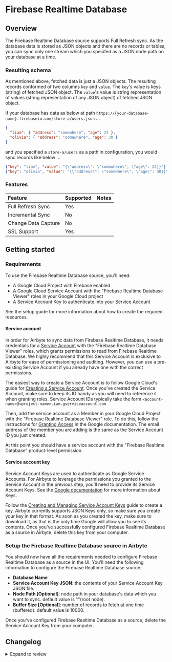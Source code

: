 # Firebase Realtime Database

## Overview

The Firebase Realtime Database source supports Full Refresh sync. As the database data is stored as JSON objects and there are no records or tables, you can sync only one stream which you specifed as a JSON node path on your database at a time.

### Resulting schema

As mentioned above, fetched data is just a JSON objects. The resulting records conformed of two columns `key` and `value`. The `key`'s value is keys (string) of fetched JSON object. The `value`'s value is string representation of values (string representation of any JSON object) of fetched JSON object.

If your database has data as below at path `https://{your-database-name}.firebaseio.com/store-a/users.json` ...

```json
{
  "liam": { "address": "somewhere", "age": 24 },
  "olivia": { "address": "somewhere", "age": 30 }
}
```

and you specified a `store-a/users` as a path in configuration, you would sync records like below ...

```json
{"key": "liam", "value": "{\"address\": \"somewhere\", \"age\": 24}}"}
{"key": "olivia", "value": "{\"address\": \"somewhere\", \"age\": 30}}"}
```

### Features

| Feature             | Supported | Notes |
| :------------------ | :-------- | :---- |
| Full Refresh Sync   | Yes       |       |
| Incremental Sync    | No        |       |
| Change Data Capture | No        |       |
| SSL Support         | Yes       |       |

## Getting started

### Requirements

To use the Firebase Realtime Database source, you'll need:

- A Google Cloud Project with Firebase enabled
- A Google Cloud Service Account with the "Firebase Realtime Database Viewer" roles in your Google Cloud project
- A Service Account Key to authenticate into your Service Account

See the setup guide for more information about how to create the required resources.

#### Service account

In order for Airbyte to sync data from Firebase Realtime Database, it needs credentials for a [Service Account](https://cloud.google.com/iam/docs/service-accounts) with the "Firebase Realtime Database Viewer" roles, which grants permissions to read from Firebase Realtime Database. We highly recommend that this Service Account is exclusive to Airbyte for ease of permissioning and auditing. However, you can use a pre-existing Service Account if you already have one with the correct permissions.

The easiest way to create a Service Account is to follow Google Cloud's guide for [Creating a Service Account](https://cloud.google.com/iam/docs/creating-managing-service-accounts). Once you've created the Service Account, make sure to keep its ID handy as you will need to reference it when granting roles. Service Account IDs typically take the form `<account-name>@<project-name>.iam.gserviceaccount.com`

Then, add the service account as a Member in your Google Cloud Project with the "Firebase Realtime Database Viewer" role. To do this, follow the instructions for [Granting Access](https://cloud.google.com/iam/docs/granting-changing-revoking-access#granting-console) in the Google documentation. The email address of the member you are adding is the same as the Service Account ID you just created.

At this point you should have a service account with the "Firebase Realtime Database" product-level permission.

#### Service account key

Service Account Keys are used to authenticate as Google Service Accounts. For Airbyte to leverage the permissions you granted to the Service Account in the previous step, you'll need to provide its Service Account Keys. See the [Google documentation](https://cloud.google.com/iam/docs/service-accounts#service_account_keys) for more information about Keys.

Follow the [Creating and Managing Service Account Keys](https://cloud.google.com/iam/docs/creating-managing-service-account-keys) guide to create a key. Airbyte currently supports JSON Keys only, so make sure you create your key in that format. As soon as you created the key, make sure to download it, as that is the only time Google will allow you to see its contents. Once you've successfully configured Firebase Realtime Database as a source in Airbyte, delete this key from your computer.

### Setup the Firebase Realtime Database source in Airbyte

You should now have all the requirements needed to configure Firebase Realtime Database as a source in the UI. You'll need the following information to configure the Firebase Realtime Database source:

- **Database Name**
- **Service Account Key JSON**: the contents of your Service Account Key JSON file.
- **Node Path \[Optional\]**: node path in your database's data which you want to sync. default value is ""(root node).
- **Buffer Size \[Optional\]**: number of records to fetch at one time (buffered). default value is 10000.

Once you've configured Firebase Realtime Database as a source, delete the Service Account Key from your computer.

## Changelog

<details>
  <summary>Expand to review</summary>

| Version | Date       | Pull Request                                               | Subject                                    |
| :------ | :--------- | :--------------------------------------------------------- | :----------------------------------------- |
| 0.1.27 | 2024-11-25 | [48653](https://github.com/airbytehq/airbyte/pull/48653) | Update dependencies |
| 0.1.26 | 2024-11-04 | [47041](https://github.com/airbytehq/airbyte/pull/47041) | Update dependencies |
| 0.1.25 | 2024-10-12 | [46799](https://github.com/airbytehq/airbyte/pull/46799) | Update dependencies |
| 0.1.24 | 2024-10-05 | [46457](https://github.com/airbytehq/airbyte/pull/46457) | Update dependencies |
| 0.1.23 | 2024-09-28 | [46135](https://github.com/airbytehq/airbyte/pull/46135) | Update dependencies |
| 0.1.22 | 2024-09-21 | [45804](https://github.com/airbytehq/airbyte/pull/45804) | Update dependencies |
| 0.1.21 | 2024-09-14 | [45505](https://github.com/airbytehq/airbyte/pull/45505) | Update dependencies |
| 0.1.20 | 2024-09-07 | [45272](https://github.com/airbytehq/airbyte/pull/45272) | Update dependencies |
| 0.1.19 | 2024-08-31 | [45055](https://github.com/airbytehq/airbyte/pull/45055) | Update dependencies |
| 0.1.18 | 2024-08-24 | [44674](https://github.com/airbytehq/airbyte/pull/44674) | Update dependencies |
| 0.1.17 | 2024-08-17 | [44299](https://github.com/airbytehq/airbyte/pull/44299) | Update dependencies |
| 0.1.16 | 2024-08-12 | [43795](https://github.com/airbytehq/airbyte/pull/43795) | Update dependencies |
| 0.1.15 | 2024-08-10 | [43600](https://github.com/airbytehq/airbyte/pull/43600) | Update dependencies |
| 0.1.14 | 2024-08-03 | [43092](https://github.com/airbytehq/airbyte/pull/43092) | Update dependencies |
| 0.1.13 | 2024-07-27 | [42609](https://github.com/airbytehq/airbyte/pull/42609) | Update dependencies |
| 0.1.12 | 2024-07-20 | [42260](https://github.com/airbytehq/airbyte/pull/42260) | Update dependencies |
| 0.1.11 | 2024-07-13 | [41900](https://github.com/airbytehq/airbyte/pull/41900) | Update dependencies |
| 0.1.10 | 2024-07-10 | [41469](https://github.com/airbytehq/airbyte/pull/41469) | Update dependencies |
| 0.1.9 | 2024-07-06 | [40816](https://github.com/airbytehq/airbyte/pull/40816) | Update dependencies |
| 0.1.8 | 2024-06-29 | [40628](https://github.com/airbytehq/airbyte/pull/40628) | Update dependencies |
| 0.1.7 | 2024-06-26 | [40538](https://github.com/airbytehq/airbyte/pull/40538) | Update dependencies |
| 0.1.6 | 2024-06-25 | [40328](https://github.com/airbytehq/airbyte/pull/40328) | Update dependencies |
| 0.1.5 | 2024-06-22 | [40181](https://github.com/airbytehq/airbyte/pull/40181) | Update dependencies |
| 0.1.4 | 2024-06-06 | [39200](https://github.com/airbytehq/airbyte/pull/39200) | [autopull] Upgrade base image to v1.2.2 |
| 0.1.3 | 2024-06-03 | [38910](https://github.com/airbytehq/airbyte/pull/38910) | Replace AirbyteLogger with logging.Logger |
| 0.1.2 | 2024-06-03 | [38910](https://github.com/airbytehq/airbyte/pull/38910) | Replace AirbyteLogger with logging.Logger |
| 0.1.1 | 2024-05-20 | [38416](https://github.com/airbytehq/airbyte/pull/38416) | [autopull] base image + poetry + up_to_date |
| 0.1.0   | 2022-10-16 | [\#18029](https://github.com/airbytehq/airbyte/pull/18029) | 🎉 New Source: Firebase Realtime Database. |

</details>
